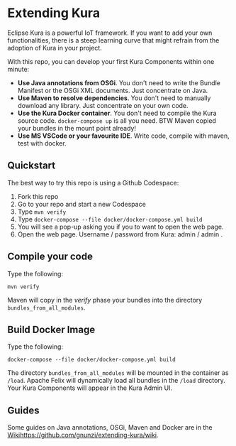 # Extending Kura
Eclipse Kura is a powerful IoT framework. If you want to add your own functionalities, there is a steep learning curve that might refrain from the adoption of Kura in your project.

With this repo, you can develop your first Kura Components within one minute:
* **Use Java annotations from OSGi**. You don't need to write the Bundle Manifest or the OSGi XML documents. Just concentrate on Java.
* **Use Maven to resolve dependencies**. You don't need to manually download any library. Just concentrate on your own code.
* **Use the Kura Docker container**. You don't need to compile the Kura source code. `docker-compose up` is all you need. BTW Maven copied your bundles in the mount point already!
* **Use MS VSCode or your favourite IDE**. Write code, compile with maven, test with docker.

## Quickstart
The best way to try  this repo is using a Github Codespace:
1. Fork this repo
2. Go to your repo and start a new Codespace
3. Type `mvn verify`
4. Type `docker-compose --file docker/docker-compose.yml build`
5. You will see a pop-up asking you if you to want to open the web page.
6. Open the web page. Username / password from Kura: admin / admin .

## Compile your code
Type the following:
```
mvn verify
```
Maven will copy in the _verify_ phase your bundles into the directory `bundles_from_all_modules`.

## Build Docker Image
Type the following:
```
docker-compose --file docker/docker-compose.yml build
```
The directory `bundles_from_all_modules` will be mounted in the container as `/load`. Apache Felix will dynamically load all bundles in the `/load` directory. Your Kura Components will appear in the Kura Admin UI.

## Guides
Some guides on Java annotations, OSGi, Maven and Docker are in the [Wiki](https://github.com/gnunzi/extending-kura/wiki)https://github.com/gnunzi/extending-kura/wiki.

